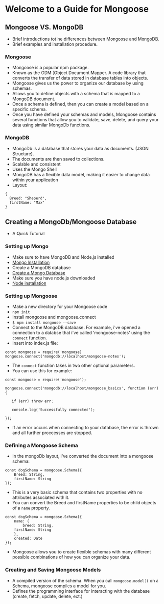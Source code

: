# Welcome to a Guide for Mongoose

## Mongoose VS. MongoDB

- Brief introductions tot he differences between Mongoose and MongoDB.
- Brief examples and installation procedure.

### Mongoose

- Mongoose is a popular npm package.
- Known as the ODM (Object Document Mapper. A code library that converts the transfer of data stored in database tables into objects.
- Mongoose gives us the power to organize our database by using schemas.
- Allows you to define objects with a schema that is mapped to a MongoDB document.
- Once a schema is defined, then you can create a model based on a specific schema.
- Once you have defined your schemas and models, Mongoose contains several functions that allow you to validate, save, delete, and query your data using similar MongoDb functions.

### MongoDB

- MongoDb is a database that stores your data as documents. (JSON Structure).
- The documents are then saved to collections.
- Scalable and consistent
- Uses the Mongo Shell
- MongoDB has a flexible data model, making it easier to change data within your application
- Layout:

```
{
  Breed: "Sheperd",
  firstName: "Max"
}
```

## Creating a MongoDb/Mongoose Database

- A Quick Tutorial

### Setting up Mongo

- Make sure to have MongoDB and Node.js installed
- [Mongo Installation](https://www.mongodb.com/try?jmp=nav#community)
- Create a MongoDB database
- [Create a Mongo Database](https://docs.mongodb.com/manual/administration/install-community/)
- Make sure you have node.js downloaded
- [Node installation](https://nodejs.org/en/download/)

### Setting up Mongoose

- Make a new directory for your Mongoose code
- `npm init`
- Install mongoose and mongoose.connect
- `$ npm install mongoose --save`
- Connect to the MongoDB database. For example, i've opened a connection to a databse that i've called 'mongoose-notes' using the `connect` function.
- Insert into index.js file:

```
const mongoose = require('mongoose)
mongoose.connect('mongodb://localhost/mongoose-notes');
```

- The `connect` function takes in two other optional parameters.
- You can use this for example:

```
const mongoose = require('mongoose');

mongoose.connect('mongodb://localhost/mongoose_basics', function (err) {

   if (err) throw err;

   console.log('Successfully connected');

});
```

- If an error occurs when connecting to your database, the error is thrown and all further proccesses are stopped.

### Defining a Mongoose Schema

- In the mongoDb layout, i've converted the document into a mongoose schema:

```
const dogSchema = mongoose.Schema({
    Breed: String,
    firstName: String
});
```

- This is a very basic schema that contains two properties with no attributes associated with it.
- You can convert the Breed and firstName properties to be child objects of a `name` property.

```
const dogSchema = mongoose.Schema({
    name: {
        breed: String,
    firstName: String
    },
    created: Date
});
```
- Mongoose allows you to create flexible schemas with many different possible combinations of how you can organize your data.

### Creating and Saving Mongoose Models

- A compiled version of the schema. When you call `mongoose.model()` on a Schema, mongoose compiles a model for you.
- Defines the programming interface for interacting with the database (create, fetch, update, delete, ect.)
